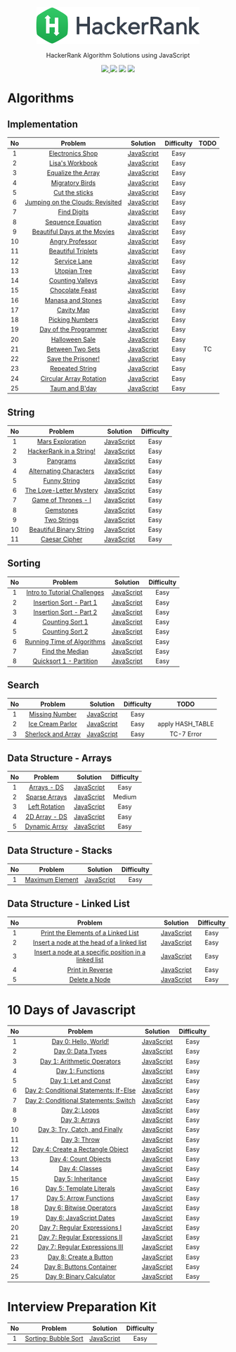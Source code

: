 <p align="center">
  <a href="https://www.hackerrank.com/ksj21c">
    <img alt="HackerRank" src="https://raw.githubusercontent.com/akasai/Algorithm-Solutions/master/HackerRank/hacker-rank-logo.png">
  </a>
</p>
<p align="center">
    HackerRank Algorithm Solutions using JavaScript
</p>

<p align="center">
    <a href="https://github.com/akasai">
      <img src="https://img.shields.io/badge/Author-akasai-informational?style=for-the-badge&logo=github">
    </a>
    <img src="https://img.shields.io/badge/Solutions-79-brightgreen.svg?longCache=true&style=for-the-badge&logo=HackerRank">
    <img src="https://img.shields.io/badge/Languages-JavaScript-brightgreen.svg?longCache=true&style=for-the-badge&logo=Javascript">
    <img src="https://img.shields.io/node/v/carbon.svg?style=for-the-badge&logo=Node.js">
</p>

# Algorithms

## Implementation
| No | Problem         | Solution | Difficulty | TODO |
|:--:|:---------------:|:--------:|:----------:|:----:|
|1|[Electronics Shop](https://www.hackerrank.com/challenges/electronics-shop/problem)|[JavaScript](Implementation/1.Electronics_shop.js) |Easy|
|2|[Lisa's Workbook](https://www.hackerrank.com/challenges/lisa-workbook/problem)|[JavaScript](Implementation/2.Lisa's_Workbook.js) |Easy|
|3|[Equalize the Array](https://www.hackerrank.com/challenges/equality-in-a-array/problem)|[JavaScript](Implementation/3.Equalize_the_Array.js) |Easy|
|4|[Migratory Birds](https://www.hackerrank.com/challenges/migratory-birds/problem)|[JavaScript](Implementation/4.Migratory_Birds.js) |Easy|
|5|[Cut the sticks](https://www.hackerrank.com/challenges/cut-the-sticks/problem)|[JavaScript](Implementation/5.Cut_the_sticks.js) |Easy|
|6|[Jumping on the Clouds: Revisited](https://www.hackerrank.com/challenges/jumping-on-the-clouds-revisited/problem)|[JavaScript](Implementation/6.Jumping_on_the_Clouds:Revisited.js) |Easy|
|7|[Find Digits](https://www.hackerrank.com/challenges/find-digits/problem)|[JavaScript](Implementation/7.Find_Digits.js) |Easy|
|8|[Sequence Equation](https://www.hackerrank.com/challenges/permutation-equation/problem)|[JavaScript](Implementation/8.Sequence_Equation.js) |Easy|
|9|[Beautiful Days at the Movies](https://www.hackerrank.com/challenges/beautiful-days-at-the-movies/problem)|[JavaScript](Implementation/9.Beautiful_Days_at_the_Movies.js) |Easy|
|10|[Angry Professor](https://www.hackerrank.com/challenges/angry-professor/problem)|[JavaScript](Implementation/10.Angry_Professor.js) |Easy|
|11|[Beautiful Triplets](https://www.hackerrank.com/challenges/beautiful-triplets/problem)|[JavaScript](Implementation/11.Beautiful_Triplets.js) |Easy|
|12|[Service Lane](https://www.hackerrank.com/challenges/service-lane/problem)|[JavaScript](Implementation/12.Service_Lane.js) |Easy|
|13|[Utopian Tree](https://www.hackerrank.com/challenges/utopian-tree/problem)|[JavaScript](Implementation/13.Utopian_Tree.js) |Easy|
|14|[Counting Valleys](https://www.hackerrank.com/challenges/counting-valleys/problem)|[JavaScript](Implementation/14.Counting_Valleys.js) |Easy|
|15|[Chocolate Feast](https://www.hackerrank.com/challenges/chocolate-feast/problem)|[JavaScript](Implementation/15.Chocolate_Feast.js) |Easy|
|16|[Manasa and Stones](https://www.hackerrank.com/challenges/manasa-and-stones/problem)|[JavaScript](Implementation/16.Manasa_and_Stones.js) |Easy|
|17|[Cavity Map](https://www.hackerrank.com/challenges/cavity-map/problem)|[JavaScript](Implementation/17.Cavity_Map.js) |Easy|
|18|[Picking Numbers](https://www.hackerrank.com/challenges/picking-numbers/problem)|[JavaScript](Implementation/18.Picking_Numbers.js) |Easy|
|19|[Day of the Programmer](https://www.hackerrank.com/challenges/day-of-the-programmer/problem)|[JavaScript](Implementation/19.Day_of_the_Programmer.js) |Easy|
|20|[Halloween Sale](https://www.hackerrank.com/challenges/halloween-sale/problem)|[JavaScript](Implementation/20.Halloween_Sale.js) |Easy|
|21|[Between Two Sets](https://www.hackerrank.com/challenges/between-two-sets/problem)|[JavaScript](Implementation/21.Between_Two_Sets.js) |Easy|TC|
|22|[Save the Prisoner!](https://www.hackerrank.com/challenges/save-the-prisoner/problem)|[JavaScript](Implementation/22.Save_the_Prisoner.js) |Easy|
|23|[Repeated String](https://www.hackerrank.com/challenges/repeated-string/problem)|[JavaScript](Implementation/23.Repeated_String.js) |Easy|
|24|[Circular Array Rotation](https://www.hackerrank.com/challenges/circular-array-rotation/problem)|[JavaScript](Implementation/24.Circular_Array_Rotation.js) |Easy|
|25|[Taum and B'day](https://www.hackerrank.com/challenges/taum-and-bday/problem)|[JavaScript](Implementation/25.Taum_and_B'day.js) |Easy|

## String
| No | Problem         | Solution | Difficulty |
|:--:|:---------------:|:--------:|:----------:|
|1|[Mars Exploration](https://www.hackerrank.com/challenges/mars-exploration)|[JavaScript](String/1.Mars_Exploration.js) |Easy|
|2|[HackerRank in a String!](https://www.hackerrank.com/challenges/hackerrank-in-a-string)|[JavaScript](String/2.HackerRank_in_a_String.js) |Easy|
|3|[Pangrams](https://www.hackerrank.com/challenges/pangrams)|[JavaScript](String/3.Pangrams.js) |Easy|
|4|[Alternating Characters](https://www.hackerrank.com/challenges/alternating-characters)|[JavaScript](String/4.Alternating_Characters.js) |Easy|
|5|[Funny String](https://www.hackerrank.com/challenges/funny-string)|[JavaScript](String/5.Funny_String.js) |Easy|
|6|[The Love-Letter Mystery](https://www.hackerrank.com/challenges/the-love-letter-mystery/problem)|[JavaScript](String/6.The_Love_Letter_Mystery.js) |Easy|
|7|[Game of Thrones - I](https://www.hackerrank.com/challenges/game-of-thrones)|[JavaScript](String/7.Game_of_Thrones_I.js) |Easy|
|8|[Gemstones](https://www.hackerrank.com/challenges/gem-stones/problem)|[JavaScript](String/8.Gemstones.js) |Easy|
|9|[Two Strings](https://www.hackerrank.com/challenges/two-strings/problem)|[JavaScript](String/9.Two_Strings.js) |Easy|
|10|[Beautiful Binary String](https://www.hackerrank.com/challenges/beautiful-binary-string/problem)|[JavaScript](String/10.Beautiful_Binary_String.js) |Easy|
|11|[Caesar Cipher](https://www.hackerrank.com/challenges/caesar-cipher-1/problem)|[JavaScript](String/11.Caesar_Cipher.js) |Easy|

## Sorting
| No | Problem         | Solution | Difficulty |
|:--:|:---------------:|:--------:|:----------:|
|1|[Intro to Tutorial Challenges](https://www.hackerrank.com/challenges/tutorial-intro/problem)|[JavaScript](Sorting/1.Intro_to_Tutorial_Challenges.js) |Easy|
|2|[Insertion Sort - Part 1](https://www.hackerrank.com/challenges/insertionsort1/problem)|[JavaScript](Sorting/2.Insertion_Sort_1.js) |Easy|
|3|[Insertion Sort - Part 2](https://www.hackerrank.com/challenges/insertionsort2/problem)|[JavaScript](Sorting/3.Insertion_Sort_2.js) |Easy|
|4|[Counting Sort 1](https://www.hackerrank.com/challenges/countingsort1/problem)|[JavaScript](Sorting/4.Counting_Sort_1.js) |Easy|
|5|[Counting Sort 2](https://www.hackerrank.com/challenges/countingsort2/problem)|[JavaScript](Sorting/5.Counting_Sort_2.js) |Easy|
|6|[Running Time of Algorithms](https://www.hackerrank.com/challenges/runningtime/problem)|[JavaScript](Sorting/6.Running_Time_of_Algorithms.js) |Easy|
|7|[Find the Median](https://www.hackerrank.com/challenges/find-the-median/problem)|[JavaScript](Sorting/7.Find_the_Median.js) |Easy|
|8|[Quicksort 1 - Partition](https://www.hackerrank.com/challenges/quicksort1/problem)|[JavaScript](Sorting/8.Quicksort_1_Partition.js) |Easy|

## Search
| No | Problem         | Solution | Difficulty |TODO|
|:--:|:---------------:|:--------:|:----------:|:-:|
|1|[Missing Number](https://www.hackerrank.com/challenges/missing-number/problem)|[JavaScript](Search/1.Missing_Number.js) |Easy|
|2|[Ice Cream Parlor](https://www.hackerrank.com/challenges/icecream-parlor/problem)|[JavaScript](Search/2.Ice_Cream_Parlor.js) |Easy|apply HASH_TABLE|
|3|[Sherlock and Array](https://www.hackerrank.com/challenges/sherlock-and-array/problem)|[JavaScript](Search/2.Ice_Cream_Parlor.js) |Easy|TC-7 Error|

## Data Structure - Arrays
| No | Problem         | Solution | Difficulty |
|:--:|:---------------:|:--------:|:----------:|
|1|[Arrays - DS](https://www.hackerrank.com/challenges/arrays-ds/problem)|[JavaScript](Arrays/1.Arrays_ds.js) |Easy|
|2|[Sparse Arrays](https://www.hackerrank.com/challenges/sparse-arrays/problem)|[JavaScript](Arrays/2.Sparse_Arrays.js) |Medium|
|3|[Left Rotation](https://www.hackerrank.com/challenges/array-left-rotation/problem)|[JavaScript](Arrays/2.Sparse_Arrays.js) |Easy|
|4|[2D Array - DS](https://www.hackerrank.com/challenges/2d-array/problem)|[JavaScript](Arrays/4.2D_Array_DS.js) |Easy|
|5|[Dynamic Arrsy](https://www.hackerrank.com/challenges/dynamic-array/problem)|[JavaScript](Arrays/5.Dynamic_Array.js) |Easy|

## Data Structure - Stacks
| No | Problem         | Solution | Difficulty |
|:--:|:---------------:|:--------:|:----------:|
|1|[Maximum Element](https://www.hackerrank.com/challenges/maximum-element/problem)|[JavaScript](Stacks/1.Maximum_Element.js) |Easy|

## Data Structure - Linked List
| No | Problem         | Solution | Difficulty |
|:--:|:---------------:|:--------:|:----------:|
|1|[Print the Elements of a Linked List](https://www.hackerrank.com/challenges/print-the-elements-of-a-linked-list/problem)|[JavaScript](Linked_List/1.Print_the_Elements_of_a_Linked_List.js) |Easy|
|2|[Insert a node at the head of a linked list](https://www.hackerrank.com/challenges/insert-a-node-at-the-head-of-a-linked-list/problem)|[JavaScript](Linked_List/2.Insert_a_node_at_the_head_of_a_linked_list.js) |Easy|
|3|[Insert a node at a specific position in a linked list](https://www.hackerrank.com/challenges/insert-a-node-at-a-specific-position-in-a-linked-list/problem)|[JavaScript](Linked_List/3.Insert_a_node_at_a_specific_position_in_a_linked_list.js) |Easy|
|4|[Print in Reverse](https://www.hackerrank.com/challenges/print-the-elements-of-a-linked-list-in-reverse/problem)|[JavaScript](Linked_List/4.Print_in_Reverse.js) |Easy|
|5|[Delete a Node](https://www.hackerrank.com/challenges/delete-a-node-from-a-linked-list/problem)|[JavaScript](Linked_List/5.Delete_a_Node.js) |Easy|

# 10 Days of Javascript
| No | Problem         | Solution | Difficulty |
|:--:|:---------------:|:--------:|:----------:|
|1|[Day 0: Hello, World!](https://www.hackerrank.com/challenges/js10-hello-world/problem)|[JavaScript](10_Days_of_Javascript/1.Day_0_Hello_Wolrd.js) |Easy|
|2|[Day 0: Data Types](https://www.hackerrank.com/challenges/js10-data-types/problem)|[JavaScript](10_Days_of_Javascript/2.Day_0_Data_Types.js) |Easy|
|3|[Day 1: Arithmetic Operators](https://www.hackerrank.com/challenges/js10-arithmetic-operators/problem)|[JavaScript](10_Days_of_Javascript/3.Day_1_Arithmetic_Operators.js) |Easy|
|4|[Day 1: Functions](https://www.hackerrank.com/challenges/js10-function/problem)|[JavaScript](10_Days_of_Javascript/4.Day_1_Functions.js) |Easy|
|5|[Day 1: Let and Const](https://www.hackerrank.com/challenges/js10-let-and-const/problem)|[JavaScript](10_Days_of_Javascript/5.Day_1_Let_and_Const.js) |Easy|
|6|[Day 2: Conditional Statements: If-Else](https://www.hackerrank.com/challenges/js10-if-else/problem)|[JavaScript](10_Days_of_Javascript/6.Day_2_Conditional_Statements_If_Else.js) |Easy|
|7|[Day 2: Conditional Statements: Switch](https://www.hackerrank.com/challenges/js10-switch/problem)|[JavaScript](10_Days_of_Javascript/7.Day_2_Conditional_Statements_Switch.js) |Easy|
|8|[Day 2: Loops](https://www.hackerrank.com/challenges/js10-loops/problem)|[JavaScript](10_Days_of_Javascript/8.Day_2_Loops.js) |Easy|
|9|[Day 3: Arrays](https://www.hackerrank.com/challenges/js10-arrays/problem)|[JavaScript](10_Days_of_Javascript/9.Day_3_Arrays.js) |Easy|
|10|[Day 3: Try, Catch, and Finally](https://www.hackerrank.com/challenges/js10-try-catch-and-finally/problem)|[JavaScript](10_Days_of_Javascript/10.Day_3_Try_Catch_and_Finally.js) |Easy|
|11|[Day 3: Throw](https://www.hackerrank.com/challenges/js10-throw/problem)|[JavaScript](10_Days_of_Javascript/11.Day_3_Throw.js) |Easy|
|12|[Day 4: Create a Rectangle Object](https://www.hackerrank.com/challenges/js10-objects/problem)|[JavaScript](10_Days_of_Javascript/12.Day_4_Create_a_Rectangle_Object.js) |Easy|
|13|[Day 4: Count Objects](https://www.hackerrank.com/challenges/js10-count-objects/problem)|[JavaScript](10_Days_of_Javascript/13.Day_4_Count_Objects.js) |Easy|
|14|[Day 4: Classes](https://www.hackerrank.com/challenges/js10-class/problem)|[JavaScript](10_Days_of_Javascript/14.Day_4_Classes.js) |Easy|
|15|[Day 5: Inheritance](https://www.hackerrank.com/challenges/js10-inheritance/problem)|[JavaScript](10_Days_of_Javascript/15.Day_5_Inheritance.js) |Easy|
|16|[Day 5: Template Literals](https://www.hackerrank.com/challenges/js10-template-literals/problem)|[JavaScript](10_Days_of_Javascript/16.Day_5_Template_Literals.js) |Easy|
|17|[Day 5: Arrow Functions](https://www.hackerrank.com/challenges/js10-arrows/problem)|[JavaScript](10_Days_of_Javascript/17.Day_5_Arrow_Functions.js) |Easy|
|18|[Day 6: Bitwise Operators](https://www.hackerrank.com/challenges/js10-bitwise/problem)|[JavaScript](10_Days_of_Javascript/18.Day_6_Bitwise_Operators.js) |Easy|
|19|[Day 6: JavaScript Dates](https://www.hackerrank.com/challenges/js10-date/problem)|[JavaScript](10_Days_of_Javascript/19.Day_6_JavaScript_Dates.js) |Easy|
|20|[Day 7: Regular Expressions I](https://www.hackerrank.com/challenges/js10-regexp-1/problem)|[JavaScript](10_Days_of_Javascript/20.Day_7_Regular_Expressions_I.js) |Easy|
|21|[Day 7: Regular Expressions II](https://www.hackerrank.com/challenges/js10-regexp-2/problem)|[JavaScript](10_Days_of_Javascript/21.Day_7_Regular_Expressions_II.js) |Easy|
|22|[Day 7: Regular Expressions III](https://www.hackerrank.com/challenges/js10-regexp-3/problem)|[JavaScript](10_Days_of_Javascript/22.Day_7_Regular_Expressions_III.js) |Easy|
|23|[Day 8: Create a Button](https://www.hackerrank.com/challenges/js10-create-a-button/problem)|[JavaScript](10_Days_of_Javascript/23.Day_8_Create_a_Button.js) |Easy|
|24|[Day 8: Buttons Container](https://www.hackerrank.com/challenges/js10-buttons-container/problem)|[JavaScript](10_Days_of_Javascript/24.Day_8_Buttons_Container.js) |Easy|
|25|[Day 9: Binary Calculator](https://www.hackerrank.com/challenges/js10-binary-calculator/problem)|[JavaScript](10_Days_of_Javascript/25.Day_9_Binary_Calculator.js) |Easy|

# Interview Preparation Kit
| No | Problem         | Solution | Difficulty |
|:--:|:---------------:|:--------:|:----------:|
|1|[Sorting: Bubble Sort](https://www.hackerrank.com/challenges/ctci-bubble-sort/problem)|[JavaScript](Interview_Preparation_Kit/1.Sorting:Bubble_Sort.js) |Easy|

